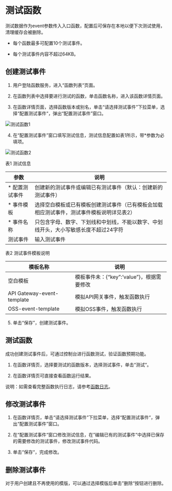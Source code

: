 # 测试函数

测试数据作为event参数传入入口函数，配置后可保存在本地以便下次测试使用，清理缓存会被删除。

* 每个函数最多可配置10个测试事件。

* 每个测试事件内容不超过64KB。

 

## 创建测试事件

1. 用户登陆函数服务，进入“函数列表“页面。
 
2. 在函数列表中选择要进行测试的函数，单击函数名称，进入该函数详情页面。

3. 在函数详情页面，选择函数版本或别名，单击“请选择测试事件”下拉菜单，选择“配置测试事件“，弹出“配置测试事件”窗口。

 ![测试函数1](https://github.com/jdcloudcom/cn/blob/functionservice/image/Elastic-Compute/functionservice/test1.PNG)

4. 在“配置测试事件”窗口填写测试信息，测试信息配置如表1所示，带*参数为必填项。

![测试函数2](https://github.com/jdcloudcom/cn/blob/functionservice/image/Elastic-Compute/functionservice/test2.PNG)

表1 测试信息

| 参数         | 说明                                                         |
| ------------ | ------------------------------------------------------------ |
|* 配置测试事件 | 创建新的测试事件或编辑已有测试事件（默认：创建新的测试事件）  |
|* 事件模板     | 选择空白模板或已有模板创建测试事件（已有模板会加载相应测试事件，测试事件模板说明详见表2） |
|* 事件名称     | 只包含字母、数字、下划线和中划线，不能以数字、中划线开头，大小写敏感长度不超过24字符               |
| 测试事件     | 输入测试事件                                                 |

表2 测试事件模板说明

| 模板名称                   | 说明                                      |
| -------------------------- | ----------------------------------------- |
| 空白模板                   | 模板事件未：{“key”:’value”}，根据需要修改 |
| API Gateway-event-template | 模拟API网关事件，触发函数执行             |
| OSS-event-template         | 模拟OSS事件，触发函数执行                 |

 
5. 单击“保存”，创建测试事件。

 

## 测试函数

成功创建测试事件后，可通过控制台进行函数测试，验证函数预期功能。

1. 在函数详情页，选择要测试的函数版本，选择测试事件，单击“测试“。

2. 在函数详情页可直接查看函数运行结果。

说明：如需查看完整函数执行日志，请参考[函数日志](../../Operation-Guide/log.md)。

 

## 修改测试事件

1. 在函数详情页，单击“请选择测试事件”下拉菜单，选择“配置测试事件“，弹出“配置测试事件”窗口。

2. 在“配置测试事件“窗口修改测试信息，在”编辑已有的测试事件“中选择已保存的需要修改的测试事件，修改测试事件代码。

3. 单击“保存“，完成修改。

 

## 删除测试事件

对于用户创建且不再使用的模版，可以通过选择模版后单击”删除“按钮进行删除。
